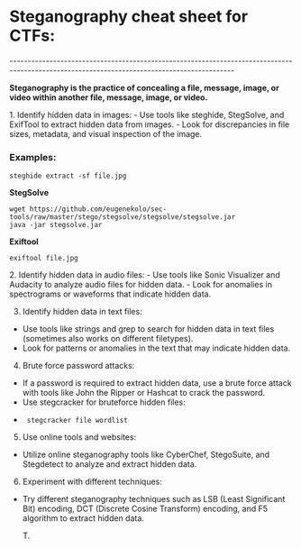 <h1>Steganography cheat sheet for CTFs:</h1>
--------------------------------------------------------------------------------------------------------------------------------------------

<b>Steganography is the practice of concealing a file, message, image, or video within another file, message, image, or video.</b>
<p></p>
<p></p>
1. Identify hidden data in images:
- Use tools like steghide, StegSolve, and ExifTool to extract hidden data from images.
- Look for discrepancies in file sizes, metadata, and visual inspection of the image.
<h3>Examples:</h3>
<code>steghide extract -sf file.jpg</code>
<p></p>
<b>StegSolve</b>
<p></p>
<code>wget https://github.com/eugenekolo/sec-tools/raw/master/stego/stegsolve/stegsolve/stegsolve.jar
java -jar stegsolve.jar</code>
<p></p>
<b>Exiftool</b>
<p></p>
<code>exiftool file.jpg</code>
<p></p>
2. Identify hidden data in audio files:
- Use tools like Sonic Visualizer and Audacity to analyze audio files for hidden data.
- Look for anomalies in spectrograms or waveforms that indicate hidden data.
<p></p>

3. Identify hidden data in text files:
- Use tools like strings and grep to search for hidden data in text files (sometimes also works on different filetypes).
- Look for patterns or anomalies in the text that may indicate hidden data.

4. Brute force password attacks:
- If a password is required to extract hidden data, use a brute force attack with tools like John the Ripper or Hashcat to crack the password.
- Use stegcracker for bruteforce hidden files:
- <p></p>
  <code> stegcracker file wordlist</code>
  <p></p>
5. Use online tools and websites:
- Utilize online steganography tools like CyberChef, StegoSuite, and Stegdetect to analyze and extract hidden data.

6. Experiment with different techniques:
- Try different steganography techniques such as LSB (Least Significant Bit) encoding, DCT (Discrete Cosine Transform) encoding, and F5 algorithm to extract hidden data.

  T.
